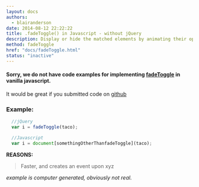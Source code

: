 ```yaml
---
layout: docs
authors:
  - blairanderson
date: 2014-08-12 22:22:22
title: .fadeToggle() in Javascript - without jQuery
description: Display or hide the matched elements by animating their opacity.
method: fadeToggle
href: "docs/fadeToggle.html"
status: "inactive"
---
```


#### Sorry, we do not have code examples for implementing [fadeToggle](http://api.jquery.com/fadeToggle/) in vanilla javascript.

It would be great if you submitted code on [github](https://github.com/blairanderson/without-jquery/blob/master/docs/fadeToggle.md)

### Example:

```javascript
  //jQuery
  var i = fadeToggle(taco);

  //Javascript
  var i = document[somethingOtherThanfadeToggle](taco);

```

**REASONS:**
> Faster, and creates an event upon xyz

*example is computer generated, obviously not real.*
